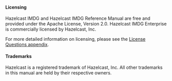 


#### Licensing

Hazelcast IMDG and Hazelcast IMDG Reference Manual are free and provided under the Apache License, Version 2.0. Hazelcast IMDG Enterprise is commercially licensed by Hazelcast, Inc.

For more detailed information on licensing, please see the [License Questions appendix](/27_License_Questions.md).


#### Trademarks

Hazelcast is a registered trademark of Hazelcast, Inc. All other trademarks in this manual are held by their respective owners. 


